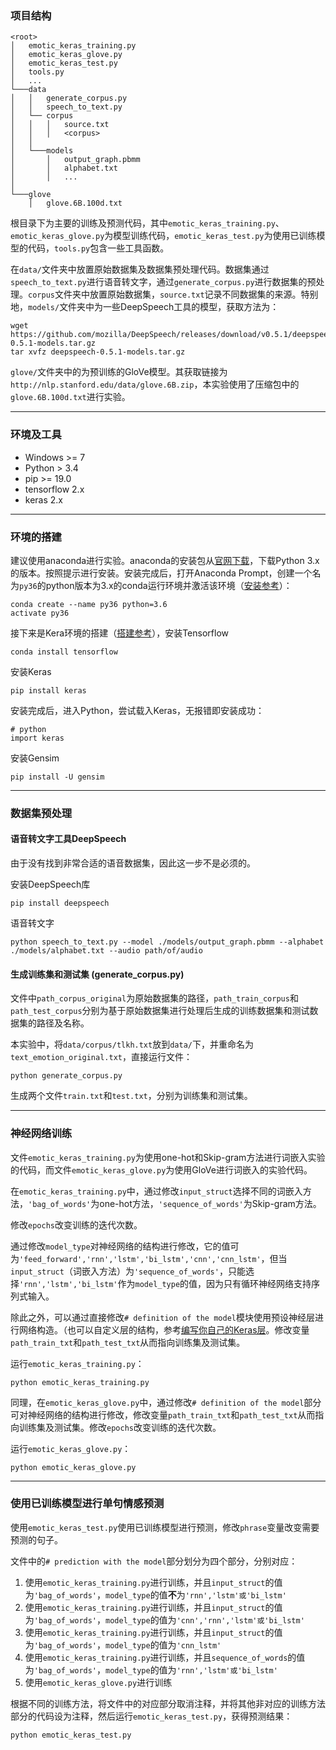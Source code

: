 ### 项目结构

```
<root>
│   emotic_keras_training.py
│   emotic_keras_glove.py
│   emotic_keras_test.py
│   tools.py
│   ...
└───data
│   │   generate_corpus.py
│   │   speech_to_text.py
│   └── corpus
│   │   │   source.txt
│   │   │   <corpus>
│   │   
│   └───models
│       │   output_graph.pbmm
│       │   alphabet.txt
│       │   ...
│   
└───glove
    │   glove.6B.100d.txt
```

根目录下为主要的训练及预测代码，其中`emotic_keras_training.py`、`emotic_keras_glove.py`为模型训练代码，`emotic_keras_test.py`为使用已训练模型的代码，`tools.py`包含一些工具函数。

在`data/`文件夹中放置原始数据集及数据集预处理代码。数据集通过`speech_to_text.py`进行语音转文字，通过`generate_corpus.py`进行数据集的预处理。`corpus`文件夹中放置原始数据集，`source.txt`记录不同数据集的来源。特别地，`models/`文件夹中为一些DeepSpeech工具的模型，获取方法为：

```
wget https://github.com/mozilla/DeepSpeech/releases/download/v0.5.1/deepspeech-0.5.1-models.tar.gz
tar xvfz deepspeech-0.5.1-models.tar.gz
```

`glove/`文件夹中的为预训练的GloVe模型。其获取链接为`http://nlp.stanford.edu/data/glove.6B.zip`，本实验使用了压缩包中的`glove.6B.100d.txt`进行实验。

---

### 环境及工具

* Windows >= 7
* Python > 3.4
* pip >= 19.0
* tensorflow 2.x
* keras 2.x

---

### 环境的搭建

建议使用anaconda进行实验。anaconda的安装包从[官网下载](https://www.anaconda.com/distribution/#download-section)，下载Python 3.x的版本。按照提示进行安装。安装完成后，打开Anaconda Prompt，创建一个名为`py36`的python版本为3.x的conda运行环境并激活该环境（[安装参考](https://zhuanlan.zhihu.com/p/36398337)）：

```
conda create --name py36 python=3.6
activate py36
```

接下来是Kera环境的搭建（[搭建参考](https://zhuanlan.zhihu.com/p/36551413)），安装Tensorflow

```
conda install tensorflow
```

安装Keras

```
pip install keras
```

安装完成后，进入Python，尝试载入Keras，无报错即安装成功：

```
# python
import keras
```

安装Gensim

```
pip install -U gensim
```

---

### 数据集预处理

#### 语音转文字工具DeepSpeech

由于没有找到非常合适的语音数据集，因此这一步不是必须的。

安装DeepSpeech库

```
pip install deepspeech
```

语音转文字

```
python speech_to_text.py --model ./models/output_graph.pbmm --alphabet ./models/alphabet.txt --audio path/of/audio
```

#### 生成训练集和测试集 (generate_corpus.py)

文件中`path_corpus_original`为原始数据集的路径，`path_train_corpus`和`path_test_corpus`分别为基于原始数据集进行处理后生成的训练数据集和测试数据集的路径及名称。

本实验中，将`data/corpus/tlkh.txt`放到`data/`下，并重命名为`text_emotion_original.txt`，直接运行文件：

```
python generate_corpus.py
```

生成两个文件`train.txt`和`test.txt`，分别为训练集和测试集。

---

### 神经网络训练

文件`emotic_keras_training.py`为使用one-hot和Skip-gram方法进行词嵌入实验的代码，而文件`emotic_keras_glove.py`为使用GloVe进行词嵌入的实验代码。

在`emotic_keras_training.py`中，通过修改`input_struct`选择不同的词嵌入方法，`'bag_of_words'`为one-hot方法，`'sequence_of_words'`为Skip-gram方法。

修改`epochs`改变训练的迭代次数。

通过修改`model_type`对神经网络的结构进行修改，它的值可为`'feed_forward','rnn','lstm','bi_lstm','cnn','cnn_lstm'`，但当`input_struct`（词嵌入方法）为`'sequence_of_words'`，只能选择`'rnn','lstm','bi_lstm'`作为`model_type`的值，因为只有循环神经网络支持序列式输入。

除此之外，可以通过直接修改`# definition of the model`模块使用预设神经层进行网络构造。（也可以自定义层的结构，参考[编写你自己的Keras层](https://keras.io/zh/layers/writing-your-own-keras-layers/)。修改变量`path_train_txt`和`path_test_txt`从而指向训练集及测试集。

运行`emotic_keras_training.py`：

```
python emotic_keras_training.py
```

同理，在`emotic_keras_glove.py`中，通过修改`# definition of the model`部分可对神经网络的结构进行修改，修改变量`path_train_txt`和`path_test_txt`从而指向训练集及测试集。修改`epochs`改变训练的迭代次数。

运行`emotic_keras_glove.py`：

```
python emotic_keras_glove.py
```

---

### 使用已训练模型进行单句情感预测

使用`emotic_keras_test.py`使用已训练模型进行预测，修改`phrase`变量改变需要预测的句子。

文件中的`# prediction with the model`部分划分为四个部分，分别对应：

1. 使用`emotic_keras_training.py`进行训练，并且`input_struct`的值为`'bag_of_words'`，`model_type`的值**不**为`'rnn','lstm'或'bi_lstm'`
2. 使用`emotic_keras_training.py`进行训练，并且`input_struct`的值为`'bag_of_words'`，`model_type`的值为`'cnn','rnn','lstm'或'bi_lstm'`
3. 使用`emotic_keras_training.py`进行训练，并且`input_struct`的值为`'bag_of_words'`，`model_type`的值为`'cnn_lstm'`
4. 使用`emotic_keras_training.py`进行训练，并且`sequence_of_words`的值为`'bag_of_words'`，`model_type`的值为`'rnn','lstm'或'bi_lstm'`
5. 使用`emotic_keras_glove.py`进行训练

根据不同的训练方法，将文件中的对应部分取消注释，并将其他非对应的训练方法部分的代码设为注释，然后运行`emotic_keras_test.py`，获得预测结果：

```
python emotic_keras_test.py
```
